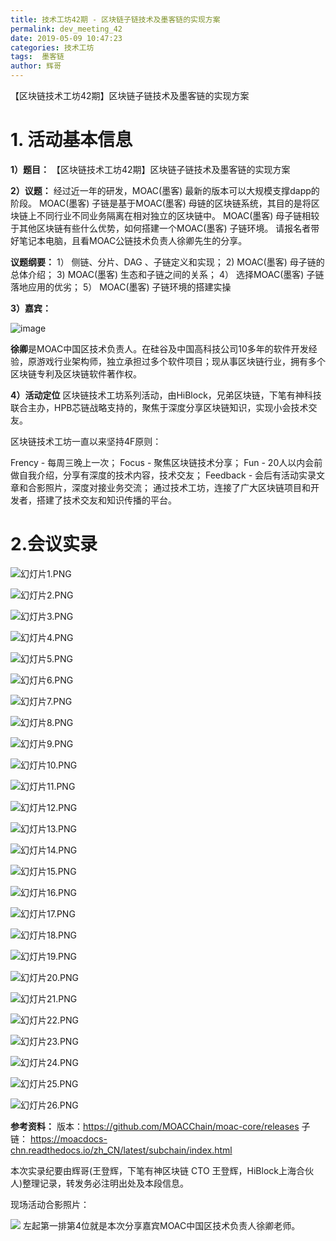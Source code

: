 ```yaml
---
title: 技术工坊42期 - 区块链子链技术及墨客链的实现方案
permalink: dev_meeting_42
date: 2019-05-09 10:47:23
categories: 技术工坊
tags:  墨客链
author: 辉哥
---
```


【区块链技术工坊42期】区块链子链技术及墨客链的实现方案

<!-- more -->

# 1. 活动基本信息
**1）题目：**
【区块链技术工坊42期】区块链子链技术及墨客链的实现方案

**2）议题：**
经过近一年的研发，MOAC(墨客) 最新的版本可以大规模支撑dapp的阶段。
MOAC(墨客) 子链是基于MOAC(墨客) 母链的区块链系统，其目的是将区块链上不同行业不同业务隔离在相对独立的区块链中。
MOAC(墨客) 母子链相较于其他区块链有些什么优势，如何搭建一个MOAC(墨客) 子链环境。
请报名者带好笔记本电脑，且看MOAC公链技术负责人徐卿先生的分享。

**议题纲要：**
1） 侧链、分片、DAG 、子链定义和实现；
2)  MOAC(墨客) 母子链的总体介绍；
3)  MOAC(墨客) 生态和子链之间的关系；
4） 选择MOAC(墨客) 子链落地应用的优劣；
5） MOAC(墨客) 子链环境的搭建实操

**3）嘉宾：**

![image](https://upload-images.jianshu.io/upload_images/1190574-ee67c398bc6933bd.png?imageMogr2/auto-orient/strip%7CimageView2/2/w/399/format/webp)

**徐卿**是MOAC中国区技术负责人。在硅谷及中国高科技公司10多年的软件开发经验，原游戏行业架构师，独立承担过多个软件项目；现从事区块链行业，拥有多个区块链专利及区块链软件著作权。

**4）活动定位**
区块链技术工坊系列活动，由HiBlock，兄弟区块链，下笔有神科技联合主办，HPB芯链战略支持的，聚焦于深度分享区块链知识，实现小会技术交友。

区块链技术工坊一直以来坚持4F原则：

Frency - 每周三晚上一次；
Focus - 聚焦区块链技术分享；
Fun - 20人以内会前做自我介绍，分享有深度的技术内容，技术交友；
Feedback - 会后有活动实录文章和合影照片，深度对接业务交流；
通过技术工坊，连接了广大区块链项目和开发者，搭建了技术交友和知识传播的平台。

# 2.会议实录
![幻灯片1.PNG](https://upload-images.jianshu.io/upload_images/1190574-39579ce8a95d4096.PNG?imageMogr2/auto-orient/strip%7CimageView2/2/w/1240)

![幻灯片2.PNG](https://upload-images.jianshu.io/upload_images/1190574-804af741fdcb951c.PNG?imageMogr2/auto-orient/strip%7CimageView2/2/w/1240)

![幻灯片3.PNG](https://upload-images.jianshu.io/upload_images/1190574-59c276e537777889.PNG?imageMogr2/auto-orient/strip%7CimageView2/2/w/1240)

![幻灯片4.PNG](https://upload-images.jianshu.io/upload_images/1190574-f47f5096f1f640f2.PNG?imageMogr2/auto-orient/strip%7CimageView2/2/w/1240)

![幻灯片5.PNG](https://upload-images.jianshu.io/upload_images/1190574-ad9feb4dc53d788c.PNG?imageMogr2/auto-orient/strip%7CimageView2/2/w/1240)

![幻灯片6.PNG](https://upload-images.jianshu.io/upload_images/1190574-d541711fe3b41074.PNG?imageMogr2/auto-orient/strip%7CimageView2/2/w/1240)

![幻灯片7.PNG](https://upload-images.jianshu.io/upload_images/1190574-f1277743d6fa3f55.PNG?imageMogr2/auto-orient/strip%7CimageView2/2/w/1240)

![幻灯片8.PNG](https://upload-images.jianshu.io/upload_images/1190574-bb2043fa1198aa68.PNG?imageMogr2/auto-orient/strip%7CimageView2/2/w/1240)

![幻灯片9.PNG](https://upload-images.jianshu.io/upload_images/1190574-c67a5ea9d7f734bb.PNG?imageMogr2/auto-orient/strip%7CimageView2/2/w/1240)

![幻灯片10.PNG](https://upload-images.jianshu.io/upload_images/1190574-4b3ba992efbc6b63.PNG?imageMogr2/auto-orient/strip%7CimageView2/2/w/1240)

![幻灯片11.PNG](https://upload-images.jianshu.io/upload_images/1190574-0334c463a1b9d01f.PNG?imageMogr2/auto-orient/strip%7CimageView2/2/w/1240)

![幻灯片12.PNG](https://upload-images.jianshu.io/upload_images/1190574-a7af4059a7bd47da.PNG?imageMogr2/auto-orient/strip%7CimageView2/2/w/1240)

![幻灯片13.PNG](https://upload-images.jianshu.io/upload_images/1190574-9c0122cd9a655ccc.PNG?imageMogr2/auto-orient/strip%7CimageView2/2/w/1240)

![幻灯片14.PNG](https://upload-images.jianshu.io/upload_images/1190574-19a0a12114ed579b.PNG?imageMogr2/auto-orient/strip%7CimageView2/2/w/1240)

![幻灯片15.PNG](https://upload-images.jianshu.io/upload_images/1190574-fb386fd0e9274162.PNG?imageMogr2/auto-orient/strip%7CimageView2/2/w/1240)

![幻灯片16.PNG](https://upload-images.jianshu.io/upload_images/1190574-dae07d6165247e74.PNG?imageMogr2/auto-orient/strip%7CimageView2/2/w/1240)

![幻灯片17.PNG](https://upload-images.jianshu.io/upload_images/1190574-434948c9b91f0bea.PNG?imageMogr2/auto-orient/strip%7CimageView2/2/w/1240)

![幻灯片18.PNG](https://upload-images.jianshu.io/upload_images/1190574-6af251e4b1075469.PNG?imageMogr2/auto-orient/strip%7CimageView2/2/w/1240)

![幻灯片19.PNG](https://upload-images.jianshu.io/upload_images/1190574-252201590044c8ec.PNG?imageMogr2/auto-orient/strip%7CimageView2/2/w/1240)

![幻灯片20.PNG](https://upload-images.jianshu.io/upload_images/1190574-655f82241e814ff7.PNG?imageMogr2/auto-orient/strip%7CimageView2/2/w/1240)

![幻灯片21.PNG](https://upload-images.jianshu.io/upload_images/1190574-0bb7d4882250f175.PNG?imageMogr2/auto-orient/strip%7CimageView2/2/w/1240)

![幻灯片22.PNG](https://upload-images.jianshu.io/upload_images/1190574-93d5ec129673665a.PNG?imageMogr2/auto-orient/strip%7CimageView2/2/w/1240)

![幻灯片23.PNG](https://upload-images.jianshu.io/upload_images/1190574-5e8fb67b8db712b9.PNG?imageMogr2/auto-orient/strip%7CimageView2/2/w/1240)

![幻灯片24.PNG](https://upload-images.jianshu.io/upload_images/1190574-b1815258b769f91f.PNG?imageMogr2/auto-orient/strip%7CimageView2/2/w/1240)

![幻灯片25.PNG](https://upload-images.jianshu.io/upload_images/1190574-4f351d0f118a1439.PNG?imageMogr2/auto-orient/strip%7CimageView2/2/w/1240)

![幻灯片26.PNG](https://upload-images.jianshu.io/upload_images/1190574-c9d5d398967e9322.PNG?imageMogr2/auto-orient/strip%7CimageView2/2/w/1240)

**参考资料：**
版本：https://github.com/MOACChain/moac-core/releases
子链： https://moacdocs-chn.readthedocs.io/zh_CN/latest/subchain/index.html


本次实录纪要由辉哥(王登辉，下笔有神区块链 CTO 王登辉，HiBlock上海合伙人)整理记录，转发务必注明出处及本段信息。

现场活动合影照片：

![](https://upload-images.jianshu.io/upload_images/1190574-905934ef65bc1b07.png?imageMogr2/auto-orient/strip%7CimageView2/2/w/1240)
左起第一排第4位就是本次分享嘉宾MOAC中国区技术负责人徐卿老师。


